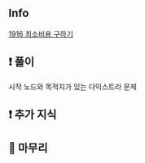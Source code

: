 ## Info

<a href="https://www.acmicpc.net/problem/1916" rel="nofollow">1916 최소비용 구하기</a>

## ❗ 풀이

시작 노드와 목적지가 있는 다익스트라 문제

## ❗ 추가 지식


## 🙂 마무리

